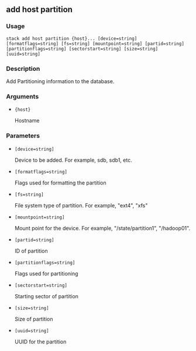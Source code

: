 ## add host partition

### Usage

`stack add host partition {host}... [device=string] [formatflags=string] [fs=string] [mountpoint=string] [partid=string] [partitionflags=string] [sectorstart=string] [size=string] [uuid=string]`

### Description

Add Partitioning information to the database.

### Arguments

* `{host}`

   Hostname


### Parameters
* `[device=string]`

   Device to be added. For example, sdb, sdb1, etc.
* `[formatflags=string]`

   Flags used for formatting the partition
* `[fs=string]`

   File system type of partition. For example, "ext4", "xfs"
* `[mountpoint=string]`

   Mount point for the device. For example, "/state/partition1", "/hadoop01".
* `[partid=string]`

   ID of partition
* `[partitionflags=string]`

   Flags used for partitioning
* `[sectorstart=string]`

   Starting sector of partition
* `[size=string]`

   Size of partition
* `[uuid=string]`

   UUID for the partition


